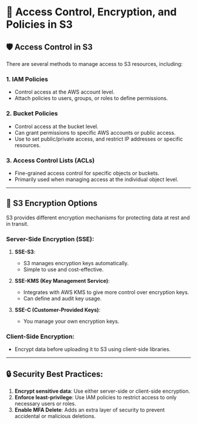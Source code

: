 # 🔐 Access Control, Encryption, and Policies in S3

## 🛡️ Access Control in S3
There are several methods to manage access to S3 resources, including:

### 1. **IAM Policies**  
   - Control access at the AWS account level.
   - Attach policies to users, groups, or roles to define permissions.

### 2. **Bucket Policies**  
   - Control access at the bucket level.  
   - Can grant permissions to specific AWS accounts or public access.
   - Use to set public/private access, and restrict IP addresses or specific resources.

### 3. **Access Control Lists (ACLs)**  
   - Fine-grained access control for specific objects or buckets.
   - Primarily used when managing access at the individual object level.

---

## 🔑 S3 Encryption Options
S3 provides different encryption mechanisms for protecting data at rest and in transit.

### Server-Side Encryption (SSE):
1. **SSE-S3**:  
   - S3 manages encryption keys automatically.
   - Simple to use and cost-effective.
   
2. **SSE-KMS (Key Management Service)**:  
   - Integrates with AWS KMS to give more control over encryption keys.
   - Can define and audit key usage.

3. **SSE-C (Customer-Provided Keys)**:  
   - You manage your own encryption keys.

### Client-Side Encryption:
- Encrypt data before uploading it to S3 using client-side libraries.

---

## 🔒 Security Best Practices:
1. **Encrypt sensitive data**: Use either server-side or client-side encryption.
2. **Enforce least-privilege**: Use IAM policies to restrict access to only necessary users or roles.
3. **Enable MFA Delete**: Adds an extra layer of security to prevent accidental or malicious deletions.
